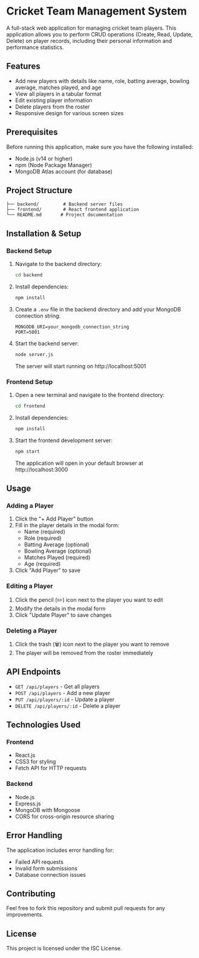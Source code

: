 # Cricket Team Management System

A full-stack web application for managing cricket team players. This application allows you to perform CRUD operations (Create, Read, Update, Delete) on player records, including their personal information and performance statistics.

## Features

- Add new players with details like name, role, batting average, bowling average, matches played, and age
- View all players in a tabular format
- Edit existing player information
- Delete players from the roster
- Responsive design for various screen sizes

## Prerequisites

Before running this application, make sure you have the following installed:

- Node.js (v14 or higher)
- npm (Node Package Manager)
- MongoDB Atlas account (for database)

## Project Structure

```
├── backend/         # Backend server files
├── frontend/        # React frontend application
└── README.md       # Project documentation
```

## Installation & Setup

### Backend Setup

1. Navigate to the backend directory:
   ```bash
   cd backend
   ```

2. Install dependencies:
   ```bash
   npm install
   ```

3. Create a `.env` file in the backend directory and add your MongoDB connection string:
   ```
   MONGODB_URI=your_mongodb_connection_string
   PORT=5001
   ```

4. Start the backend server:
   ```bash
   node server.js
   ```

   The server will start running on http://localhost:5001

### Frontend Setup

1. Open a new terminal and navigate to the frontend directory:
   ```bash
   cd frontend
   ```

2. Install dependencies:
   ```bash
   npm install
   ```

3. Start the frontend development server:
   ```bash
   npm start
   ```

   The application will open in your default browser at http://localhost:3000

## Usage

### Adding a Player
1. Click the "+ Add Player" button
2. Fill in the player details in the modal form:
   - Name (required)
   - Role (required)
   - Batting Average (optional)
   - Bowling Average (optional)
   - Matches Played (required)
   - Age (required)
3. Click "Add Player" to save

### Editing a Player
1. Click the pencil (✏️) icon next to the player you want to edit
2. Modify the details in the modal form
3. Click "Update Player" to save changes

### Deleting a Player
1. Click the trash (🗑️) icon next to the player you want to remove
2. The player will be removed from the roster immediately

## API Endpoints

- `GET /api/players` - Get all players
- `POST /api/players` - Add a new player
- `PUT /api/players/:id` - Update a player
- `DELETE /api/players/:id` - Delete a player

## Technologies Used

### Frontend
- React.js
- CSS3 for styling
- Fetch API for HTTP requests

### Backend
- Node.js
- Express.js
- MongoDB with Mongoose
- CORS for cross-origin resource sharing

## Error Handling

The application includes error handling for:
- Failed API requests
- Invalid form submissions
- Database connection issues

## Contributing

Feel free to fork this repository and submit pull requests for any improvements.

## License

This project is licensed under the ISC License.